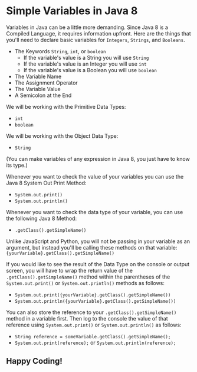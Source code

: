# Simple Variables in Java 8

Variables in Java can be a little more demanding. Since Java 8 is a Compiled Language, it requires information upfront. Here are the things that you'll need to declare basic variables for `Integers`, `Strings`, and `Booleans`.
* The Keywords `String`, `int`, or `boolean`
    * If the variable's value is a String you will use `String`
    * If the variable's value is an Integer you will use `int`
    * If the variable's value is a Boolean you will use `boolean`
* The Variable Name
* The Assignment Operator
* The Variable Value
* A Semicolon at the End

We will be working with the Primitive Data Types: 
* `int`
* `boolean`

We will be working with the Object Data Type: 
* `String`

(You can make variables of any expression in Java 8, you just have to know its type.)

Whenever you want to check the value of your variables you can use the Java 8 System Out Print Method:
* `System.out.print()`
* `System.out.println()`

Whenever you want to check the data type of your variable, you can use the following Java 8 Method: 
* `.getClass().getSimpleName()`

Unlike JavaScript and Python, you will not be passing in your variable as an argument, but instead you'll be calling these methods on that variable: 
`{yourVariable}.getClass().getSimpleName()`

If you would like to see the result of the Data Type on the console or output screen, you will have to wrap the return value of the `.getClass().getSimpleName()` method within the parentheses of the `System.out.print()` or `System.out.println()` methods as follows: 
* `System.out.print({yourVariable}.getClass().getSimpleName())`
* `System.out.println({yourVariable}.getClass().getSimpleName())`

You can also store the reference to your `.getClass().getSimpleName()` method in a variable first. Then log to the console the value of that reference using `System.out.print()` or `System.out.println()` as follows: 
* `String reference = someVariable.getClass().getSimpleName();`
* `System.out.print(reference);` or `System.out.println(reference);`

## Happy Coding!